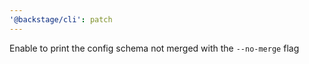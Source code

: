 ```yaml
---
'@backstage/cli': patch
---
```


Enable to print the config schema not merged with the `--no-merge` flag

